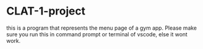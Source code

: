 # CLAT-1-project
this is a program that represents the menu page of a gym app. Please make sure you run this in command prompt or terminal of vscode, else it wont work.
